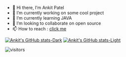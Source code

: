 - 👋 Hi there, I’m Ankit Patel
- 👀 I’m currently working on some cool project
- 🌱 I’m currently learning JAVA
- 💞️ I’m looking to collaborate on open source
- 📫 How to reach : [click me](http://www.linkedin.com/in/itsakpatel)

<!---
ItsAnkitPatel/ItsAnkitPatel is a ✨ special ✨ repository because its `README.md` (this file) appears on your GitHub profile.
You can click the Preview link to take a look at your changes. -->


[![Ankit's GitHub stats-Dark](https://github-readme-stats.vercel.app/api?username=itsankitpatel&&hi&hide=contribs,issues,stars&count_private=true&show_icons=true&theme=dark#gh-dark-mode-only)](https://github.com/anuraghazra/github-readme-stats#gh-dark-mode-only)
[![Ankit's GitHub stats-Light](https://github-readme-stats.vercel.app/api?username=itsankitpatel&hi&hide=contribs,issues,stars&count_private=true&show_icons=true&theme=default#gh-light-mode-only)](https://github.com/anuraghazra/github-readme-stats#gh-light-mode-only)

![visitors](https://visitor-badge.laobi.icu/badge?page_id=itsankitpatel)

 
